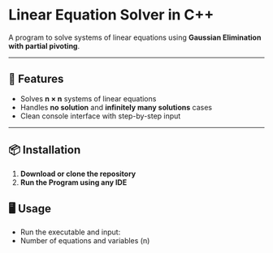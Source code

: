 # Linear Equation Solver in C++

A program to solve systems of linear equations using **Gaussian Elimination with partial pivoting**.

---

## 🚀 Features
- Solves **n × n** systems of linear equations  
- Handles **no solution** and **infinitely many solutions** cases  
- Clean console interface with step-by-step input  

---

## 📦 Installation
1. **Download or clone the repository**
2. **Run the Program using any IDE**

## 🖥️ Usage
- Run the executable and input:
- Number of equations and variables (n)

   
